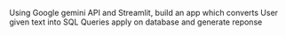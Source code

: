 Using Google gemini API and Streamlit, build an app which converts User given text into SQL Queries apply on database and generate reponse 
